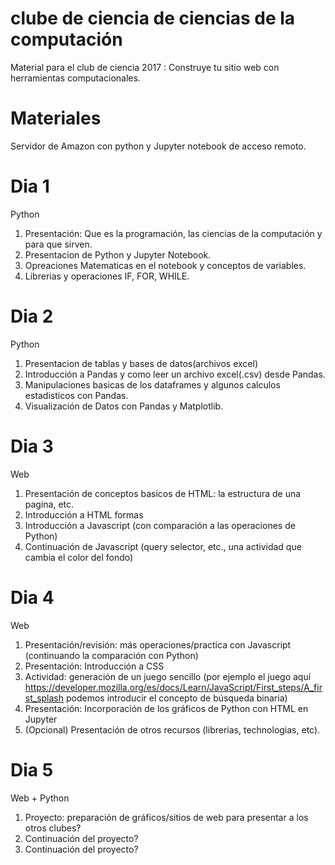 # clube de ciencia de ciencias de la computación

Material para el club de ciencia 2017 : Construye tu sitio web con herramientas computacionales.

# Materiales
Servidor de Amazon con python y Jupyter notebook de acceso remoto.

# Dia 1
Python
1) Presentación: Que es la programación, las ciencias de la computación y para que sirven.
2) Presentacion de Python y Jupyter Notebook.
3) Opreaciones Matematicas en el notebook y conceptos de variables.
4) Librerias y operaciones IF, FOR, WHILE.

# Dia 2
Python
1) Presentacion de tablas y bases de datos(archivos excel)
2) Introducción a Pandas y como leer un archivo excel(.csv) desde Pandas.
3) Manipulaciones basicas de los dataframes y algunos calculos estadisticos con Pandas.
4) Visualización de Datos con Pandas y Matplotlib.

# Dia 3
Web
1) Presentación de conceptos basicos de HTML: la estructura de una pagina, etc.
2) Introducción a HTML formas
3) Introducción a Javascript (con comparación a las operaciones de Python)
4) Continuación de Javascript (query selector, etc., una actividad que cambia el color del fondo)

# Dia 4
Web
1) Presentación/revisión: más operaciones/practica con Javascript (continuando la comparación con Python)
2) Presentación: Introducción a CSS 
3) Actividad: generación de un juego sencillo
  (por ejemplo el juego aquí https://developer.mozilla.org/es/docs/Learn/JavaScript/First_steps/A_first_splash podemos introducir el concepto de búsqueda binaria)
4) Presentación: Incorporación de los gráficos de Python con HTML en Jupyter
5) (Opcional) Presentación de otros recursos (librerias, technologias, etc).

# Dia 5
Web + Python
1) Proyecto: preparación de gráficos/sitios de web para presentar a los otros clubes?
2) Continuación del proyecto?
3) Continuación del proyecto?
